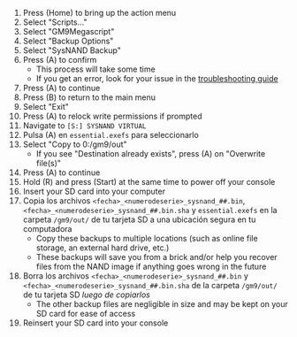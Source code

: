 1. Press (Home) to bring up the action menu
2. Select "Scripts..."
3. Select "GM9Megascript"
4. Select "Backup Options"
5. Select "SysNAND Backup"
6. Press (A) to confirm
   - This process will take some time
   - If you get an error, look for your issue in the [troubleshooting guide](troubleshooting-finalizing-setup.html)
7. Press (A) to continue
8. Press (B) to return to the main menu
9. Select "Exit"
10. Press (A) to relock write permissions if prompted
11. Navigate to `[S:] SYSNAND VIRTUAL`
12. Pulsa (A) en `essential.exefs` para seleccionarlo
13. Select "Copy to 0:/gm9/out"
    - If you see "Destination already exists", press (A) on "Overwrite file(s)"
14. Press (A) to continue
15. Hold (R) and press (Start) at the same time to power off your console
16. Insert your SD card into your computer
17. Copia los archivos `<fecha>_<numerodeserie>_sysnand_##.bin`,`<fecha>_<numerodeserie>_sysnand_##.bin.sha` y `essential.exefs` en la carpeta `/gm9/out/` de tu tarjeta SD a una ubicación segura en tu computadora
    - Copy these backups to multiple locations (such as online file storage, an external hard drive, etc.)
    - These backups will save you from a brick and/or help you recover files from the NAND image if anything goes wrong in the future
18. Borra los archivos `<fecha>_<numerodeserie>_sysnand_##.bin` y `<fecha>_<numerodeserie>_sysnand_##.bin.sha` de la carpeta `/gm9/out/` de tu tarjeta SD _luego de copiarlos_
    - The other backup files are negligible in size and may be kept on your SD card for ease of access
19. Reinsert your SD card into your console
